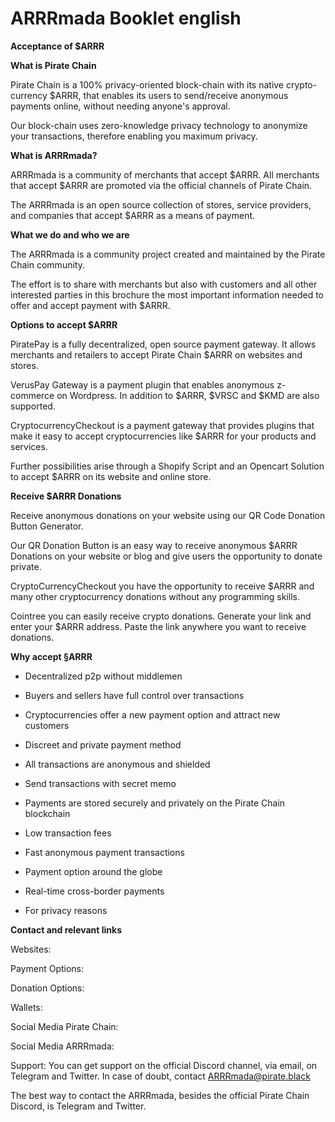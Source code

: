 # ARRRmada Booklet english

__Acceptance of $ARRR__


__What is Pirate Chain__

Pirate Chain is a 100% privacy-oriented block-chain with its native crypto-currency $ARRR, that enables its users to send/receive anonymous payments online, without needing anyone's approval. 

Our block-chain uses zero-knowledge privacy technology to anonymize your transactions, therefore enabling you maximum privacy.


__What is ARRRmada?__

ARRRmada is a community of merchants that accept $ARRR. 
All merchants that accept $ARRR are promoted via the official channels of Pirate Chain.

The ARRRmada is an open source collection of stores, service providers, and companies that accept $ARRR as a means of payment.


__What we do and who we are__

The ARRRmada is a community project created and maintained by the Pirate Chain community.

The effort is to share with merchants but also with customers and all other interested parties in this brochure the most important information needed to offer and accept payment with $ARRR.

__Options to accept $ARRR__

PiratePay is a fully decentralized, open source payment gateway. It allows merchants and retailers to accept Pirate Chain $ARRR on websites and stores.

VerusPay Gateway is a payment plugin that enables anonymous z-commerce on Wordpress. In addition to $ARRR, $VRSC and $KMD are also supported.

CryptocurrencyCheckout is a payment gateway that provides plugins that make it easy to accept cryptocurrencies like $ARRR for your products and services.

Further possibilities arise through a Shopify Script and an Opencart Solution to accept $ARRR on its website and online store.


__Receive $ARRR Donations__

Receive anonymous donations on your website using our QR Code Donation Button Generator.

Our QR Donation Button is an easy way to receive anonymous $ARRR Donations on your website or blog and give users the opportunity to donate private.

CryptoCurrencyCheckout you have the opportunity to receive $ARRR and many other cryptocurrency donations without any programming skills.

Cointree you can easily receive crypto donations. Generate your link and enter your $ARRR address. Paste the link anywhere you want to receive donations.


__Why accept §ARRR__

- Decentralized p2p without middlemen
- Buyers and sellers have full control over transactions
- Cryptocurrencies offer a new payment option and attract new customers
- Discreet and private payment method
- All transactions are anonymous and shielded
- Send transactions with secret memo

- Payments are stored securely and privately on the Pirate Chain blockchain
- Low transaction fees
- Fast anonymous payment transactions
- Payment option around the globe
- Real-time cross-border payments
- For privacy reasons


__Contact and relevant links__

Websites:

Payment Options:

Donation Options:

Wallets:

Social Media Pirate Chain:

Social Media ARRRmada:


Support:
You can get support on the official Discord channel, via email, on Telegram and Twitter. In case of doubt, contact ARRRmada@pirate.black

The best way to contact the ARRRmada, besides the official Pirate Chain Discord, is Telegram and Twitter.
